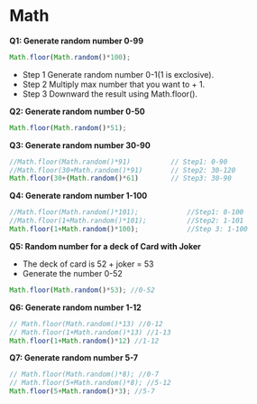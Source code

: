 # Math

**Q1: Generate random number 0-99**

```js
Math.floor(Math.random()*100);
```
- Step 1 Generate random number 0-1(1 is exclosive).
- Step 2 Multiply max number that you want to + 1.
- Step 3 Downward the result using Math.floor().

**Q2: Generate random number 0-50**
```js
Math.floor(Math.random()*51);
```

**Q3: Generate random number 30-90**

```js
//Math.floor(Math.random()*91)          // Step1: 0-90
//Math.floor(30+Math.random()*91)       // Step2: 30-120
Math.floor(30+(Math.random()*61)        // Step3: 30-90
```

**Q4: Generate random number 1-100**
```js
//Math.floor(Math.random()*101);            //Step1: 0-100
//Math.floor(1+Math.random()*101);          //Step2: 1-101
Math.floor(1+Math.random()*100);            //Step 3: 1-100
```


**Q5: Random number for a deck of Card with Joker**
- The deck of card is 52 + joker = 53
- Generate the number 0-52
```js
Math.floor(Math.random()*53); //0-52
```

**Q6: Generate random number 1-12**
```js
// Math.floor(Math.random()*13) //0-12
// Math.floor(1+Math.random()*13) //1-13
Math.floor(1+Math.random()*12) //1-12
```


**Q7: Generate random number 5-7**
```js
// Math.floor(Math.random()*8); //0-7
// Math.floor(5+Math.random()*8); //5-12
Math.floor(5+Math.random()*3); //5-7
```